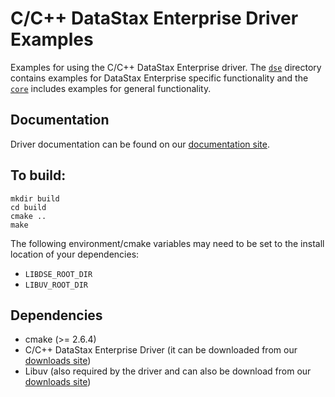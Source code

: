 # C/C++ DataStax Enterprise Driver Examples

Examples for using the C/C++ DataStax Enterprise driver. The [`dse`](dse)
directory contains examples for DataStax Enterprise specific functionality and
the [`core`](core) includes examples for general functionality.

## Documentation

Driver documentation can be found on our [documentation site].

## To build:

```
mkdir build
cd build
cmake ..
make
```

The following environment/cmake variables may need to be set to the install
location of your dependencies:

* `LIBDSE_ROOT_DIR`
* `LIBUV_ROOT_DIR`

## Dependencies

* cmake (>= 2.6.4)
* C/C++ DataStax Enterprise Driver (it can be downloaded from our [downloads
  site])
* Libuv (also required by the driver and can also be download from our
  [downloads site])

[documentation site]: https://docs.datastax.com/en/developer/cpp-driver-dse/latest
[downloads site]: https://downloads.datastax.com/cpp-driver
